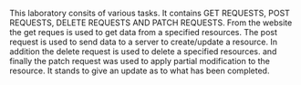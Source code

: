 This laboratory consits of various tasks. It contains GET REQUESTS, POST REQUESTS, DELETE REQUESTS AND PATCH REQUESTS. 
From the website the get reques is used to get data from a specified resources.
The post request is used to send data to a server to create/update a resource.
In addition the delete request is used to delete a specified resources.
and finally the patch request was used to apply partial modification to the resource. It stands to give an update as to what has been completed.